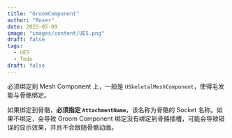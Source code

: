 ```yaml
---
title: "GroomComponent"
author: "Roser"
date: 2025-05-09
image: "images/content/UE5.png"
draft: false
tags:
  - UE5
  - Todo
draft: false
---
```

必须绑定到 Mesh Component 上，一般是 `USkeletalMeshComponent`，使得毛发能与骨骼绑定。

如果绑定到骨骼，**必须指定 `AttachmentName`**，该名称为骨骼的 Socket 名称。如果不绑定，会导致 Groom Component 绑定没有绑定到骨骼插槽，可能会导致错误的显示效果，并且不会跟随骨骼动画。